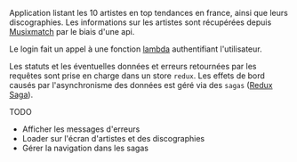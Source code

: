 Application listant les 10 artistes en top tendances en france, ainsi que leurs discographies.
Les informations sur les artistes sont récupérées depuis [Musixmatch](https://www.musixmatch.com/fr) par le biais d'une api.

Le login fait un appel à une fonction [lambda](https://github.com/AdrienCasta/matierenoire-authentification) authentifiant l'utilisateur.

Les statuts et les éventuelles données et erreurs retournées par les requêtes sont prise en charge dans un store `redux`. Les effets de bord causés par l'asynchronisme des données est géré via des `sagas` ([Redux Saga](https://github.com/redux-saga/redux-saga)).

TODO
* Afficher les messages d'erreurs
* Loader sur l'écran d'artistes et des discographies
* Gérer la navigation dans les sagas
